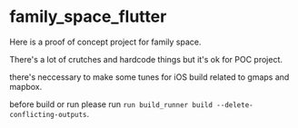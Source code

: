 # family_space_flutter

Here is a proof of concept project for family space.

There's a lot of crutches and hardcode things but it's ok for POC project.

there's neccessary to make some tunes for iOS build related to gmaps and mapbox.

before build or run please run `run build_runner build --delete-conflicting-outputs`.
